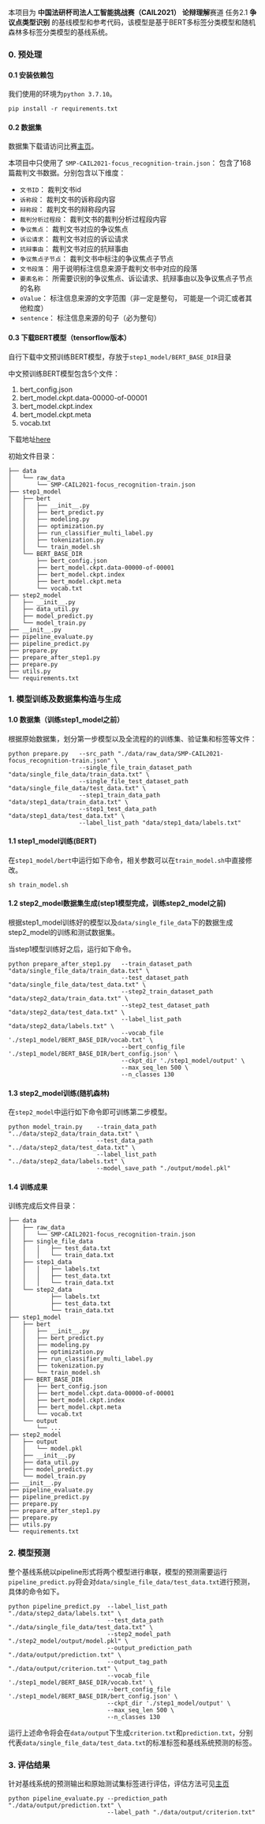 
本项目为 **中国法研杯司法人工智能挑战赛（CAIL2021） 论辩理解**赛道 任务2.1 **争议点类型识别** 的基线模型和参考代码，该模型是基于BERT多标签分类模型和随机森林多标签分类模型的基线系统。

### 0. 预处理


#### 0.1 安装依赖包

我们使用的环境为`python 3.7.10`。

```
pip install -r requirements.txt
```

#### 0.2 数据集

数据集下载请访问比赛[主页](http://cail.cipsc.org.cn/)。

本项目中只使用了 `SMP-CAIL2021-focus_recognition-train.json`： 包含了168篇裁判文书数据。分别包含以下维度：

  - `文书ID`： 裁判文书id
  - `诉称段`： 裁判文书的诉称段内容
  - `辩称段`： 裁判文书的辩称段内容
  - `裁判分析过程段`： 裁判文书的裁判分析过程段内容
  - `争议焦点`： 裁判文书对应的争议焦点
  - `诉讼请求`： 裁判文书对应的诉讼请求
  - `抗辩事由`： 裁判文书对应的抗辩事由
  - `争议焦点子节点`： 裁判文书中标注的争议焦点子节点
  - `文书段落`： 用于说明标注信息来源于裁判文书中对应的段落
  - `要素名称`： 所需要识别的争议焦点、诉讼请求、抗辩事由以及争议焦点子节点的名称
  - `oValue`： 标注信息来源的文字范围（非一定是整句， 可能是一个词汇或者其他粒度）
  - `sentence`： 标注信息来源的句子（必为整句）



#### 0.3 下载BERT模型（tensorflow版本）

自行下载中文预训练BERT模型，存放于`step1_model/BERT_BASE_DIR`目录

中文预训练BERT模型包含5个文件：

1. bert_config.json
2. bert_model.ckpt.data-00000-of-00001
3. bert_model.ckpt.index
4. bert_model.ckpt.meta
5. vocab.txt

下载地址[here](https://storage.googleapis.com/bert_models/2018_11_03/chinese_L-12_H-768_A-12.zip)

初始文件目录：

```
├── data
│   └── raw_data
│       └── SMP-CAIL2021-focus_recognition-train.json
├── step1_model
│   ├── bert
│   │   ├── __init__.py
│   │   ├── bert_predict.py
│   │   ├── modeling.py
│   │   ├── optimization.py
│   │   ├── run_classifier_multi_label.py
│   │   ├── tokenization.py
│   │   └── train_model.sh
│   └── BERT_BASE_DIR
│       ├── bert_config.json
│       ├── bert_model.ckpt.data-00000-of-00001
│       ├── bert_model.ckpt.index
│       ├── bert_model.ckpt.meta
│       └── vocab.txt
├── step2_model
│   ├── __init__.py
│   ├── data_util.py
│   ├── model_predict.py
│   └── model_train.py
├── __init__.py
├── pipeline_evaluate.py
├── pipeline_predict.py
├── prepare.py
├── prepare_after_step1.py
├── prepare.py
├── utils.py
└── requirements.txt
```



### 1. 模型训练及数据集构造与生成

#### 1.0 数据集（训练step1_model之前）

根据原始数据集，划分第一步模型以及全流程的的训练集、验证集和标签等文件：

```
python prepare.py   --src_path "./data/raw_data/SMP-CAIL2021-focus_recognition-train.json" \
                    --single_file_train_dataset_path "data/single_file_data/train_data.txt" \
                    --single_file_test_dataset_path "data/single_file_data/test_data.txt" \
                    --step1_train_data_path "data/step1_data/train_data.txt" \
                    --step1_test_data_path "data/step1_data/test_data.txt" \
                    --label_list_path "data/step1_data/labels.txt"
```

#### 1.1 step1_model训练(BERT)

在`step1_model/bert`中运行如下命令，相关参数可以在`train_model.sh`中直接修改。

```
sh train_model.sh
```
#### 1.2 step2_model数据集生成(step1模型完成，训练step2_model之前)

根据step1_model训练好的模型以及`data/single_file_data`下的数据生成step2_model的训练和测试数据集。

当step1模型训练好之后，运行如下命令。

```
python prepare_after_step1.py   --train_dataset_path "data/single_file_data/train_data.txt" \
                                --test_dataset_path "data/single_file_data/test_data.txt" \
                                --step2_train_dataset_path "data/step2_data/train_data.txt" \
                                --step2_test_dataset_path "data/step2_data/test_data.txt" \
                                --label_list_path "data/step2_data/labels.txt" \
                                --vocab_file './step1_model/BERT_BASE_DIR/vocab.txt' \
                                --bert_config_file './step1_model/BERT_BASE_DIR/bert_config.json' \
                                --ckpt_dir './step1_model/output' \
                                --max_seq_len 500 \
                                --n_classes 130
```

#### 1.3 step2_model训练(随机森林)

在`step2_model`中运行如下命令即可训练第二步模型。

```
python model_train.py    --train_data_path "../data/step2_data/train_data.txt" \
                         --test_data_path "../data/step2_data/test_data.txt" \
                         --label_list_path "../data/step2_data/labels.txt" \
                         --model_save_path "./output/model.pkl"

```


#### 1.4 训练成果

训练完成后文件目录：



```
├── data
│   ├── raw_data
│   │   └── SMP-CAIL2021-focus_recognition-train.json
│   ├── single_file_data
│   │   │   ├── test_data.txt
│   │   │   └── train_data.txt
│   ├── step1_data
│   │   │   ├── labels.txt
│   │   │   ├── test_data.txt
│   │   │   └── train_data.txt
│   └── step2_data
│           ├── labels.txt
│           ├── test_data.txt
│           └── train_data.txt
├── step1_model
│   ├── bert
│   │   ├── __init__.py
│   │   ├── bert_predict.py
│   │   ├── modeling.py
│   │   ├── optimization.py
│   │   ├── run_classifier_multi_label.py
│   │   ├── tokenization.py
│   │   └── train_model.sh
│   ├── BERT_BASE_DIR
│   │   ├── bert_config.json
│   │   ├── bert_model.ckpt.data-00000-of-00001
│   │   ├── bert_model.ckpt.index
│   │   ├── bert_model.ckpt.meta
│   │   └── vocab.txt
│   └── output
│       └── ...
├── step2_model
│   ├── output
│   │   └── model.pkl
│   ├── __init__.py
│   ├── data_util.py
│   ├── model_predict.py
│   └── model_train.py
├── __init__.py
├── pipeline_evaluate.py
├── pipeline_predict.py
├── prepare.py
├── prepare_after_step1.py
├── prepare.py
├── utils.py
└── requirements.txt
```

### 2. 模型预测

整个基线系统以pipeline形式将两个模型进行串联，模型的预测需要运行`pipeline_predict.py`将会对`data/single_file_data/test_data.txt`进行预测， 具体的命令如下。

```
python pipeline_predict.py  --label_list_path "./data/step2_data/labels.txt" \
                            --test_data_path "./data/single_file_data/test_data.txt" \
                            --step2_model_path "./step2_model/output/model.pkl" \
                            --output_prediction_path "./data/output/prediction.txt" \
                            --output_tag_path "./data/output/criterion.txt" \
                            --vocab_file './step1_model/BERT_BASE_DIR/vocab.txt' \
                            --bert_config_file './step1_model/BERT_BASE_DIR/bert_config.json' \
                            --ckpt_dir './step1_model/output' \
                            --max_seq_len 500 \
                            --n_classes 130
```

运行上述命令将会在`data/output`下生成`criterion.txt`和`prediction.txt`，分别代表`data/single_file_data/test_data.txt`的标准标签和基线系统预测的标签。



### 3. 评估结果

针对基线系统的预测输出和原始测试集标签进行评估，评估方法可见[主页](http://cail.cipsc.org.cn/task6.html?raceID=4)

```
python pipeline_evaluate.py --prediction_path "./data/output/prediction.txt" \
                            --label_path "./data/output/criterion.txt"
```

